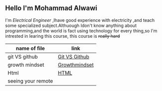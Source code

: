 ## Hello  I'm **Mohammad Alwawi**
I'm _Electrical Engineer_ ,Ihave good experience with electricity ,and teach some specialized subject.Althuough Idon't know anything about programming,and the world is fact using technology for every thing,so I'm intrested in learing this course,
this course is ~~really hard~~

name of file  | link
------------  | -------
git VS github  | [Git VS Github](https://mohammadalwawi.github.io/reading-notes/gitVSgithub)
growth mindset |  [Growthmindset](https://mohammadalwawi.github.io/reading-notes/grothmindset)
Html  | [HTML](https://mohammadalwawi.github.io/reading-notes/html)
seeing your remote | 
